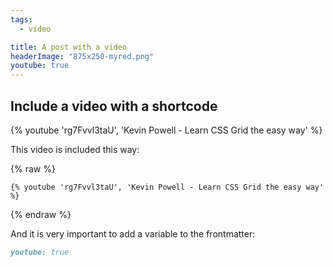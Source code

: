 ```yaml
---
tags:
  - video

title: A post with a video
headerImage: "875x250-myred.png"
youtube: true
---
```

## Include a video with a shortcode

{% youtube 'rg7Fvvl3taU', 'Kevin Powell - Learn CSS Grid the easy way' %}


This video is included this way:

{% raw %}
````
{% youtube 'rg7Fvvl3taU', 'Kevin Powell - Learn CSS Grid the easy way' %}
````
{% endraw %}

And it is very important to add a variable to the frontmatter:

````md
youtube: true
````

